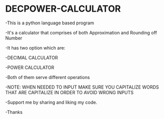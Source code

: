 # DECPOWER-CALCULATOR
-This is a python language based program

-It's a calculator that comprises of both Approximation and Rounding off Number

-It has two option which are:

-DECIMAL CALCULATOR

-POWER CALCULATOR

-Both of them serve different operations

-NOTE: WHEN NEEDED TO INPUT MAKE SURE YOU CAPITALIZE WORDS THAT ARE CAPITALIZE IN ORDER TO AVOID WRONG INPUTS

-Support me by sharing and liking my code.

-Thanks

